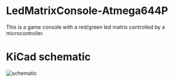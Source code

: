 # LedMatrixConsole-Atmega644P
 This is a game console with a red/green led matrix controlled by a microcontroller. 

# KiCad schematic
![schematic](https://github.com/robertcotofana/LedMatrixConsole-Atmega644P/assets/33556095/f7581245-c196-42b1-9556-a9efc18693ee)
